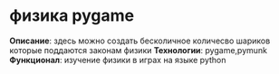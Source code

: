 # физика pygame
**Описание**: здесь можно создать бесколичное количесво шариков которые поддаются законам физики
**Технологии**: pygame,pymunk
**Функционал**: изучение физики в играх на языке python
